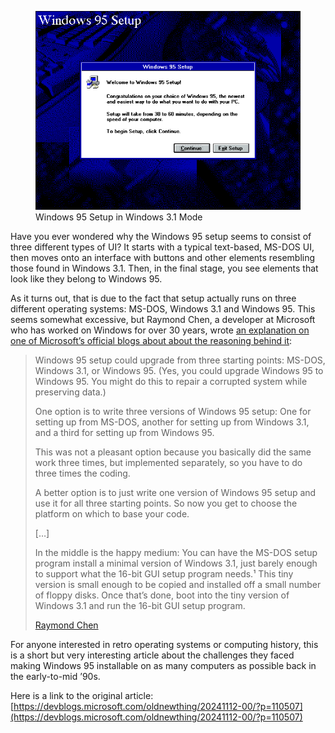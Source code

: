 <figure><img loading="lazy" decoding="async" src="windows-95-setup.png" alt="Windows 95 Setup"><figcaption>Windows 95 Setup in Windows 3.1 Mode</figcaption></figure>

Have you ever wondered why the Windows 95 setup seems to consist of three different types of UI? It starts with a typical text-based, MS-DOS UI, then moves onto an interface with buttons and other elements resembling those found in Windows 3.1. Then, in the final stage, you see elements that look like they belong to Windows 95.

As it turns out, that is due to the fact that setup actually runs on three different operating systems: MS-DOS, Windows 3.1 and Windows 95. This seems somewhat excessive, but Raymond Chen, a developer at Microsoft who has worked on Windows for over 30 years, wrote [an explanation on one of Microsoft’s official blogs about about the reasoning behind it](https://devblogs.microsoft.com/oldnewthing/20241112-00/?p=110507):

> Windows 95 setup could upgrade from three starting points: MS-DOS, Windows 3.1, or Windows 95. (Yes, you could upgrade Windows 95 to Windows 95. You might do this to repair a corrupted system while preserving data.)
> 
> One option is to write three versions of Windows 95 setup: One for setting up from MS-DOS, another for setting up from Windows 3.1, and a third for setting up from Windows 95.
> 
> This was not a pleasant option because you basically did the same work three times, but implemented separately, so you have to do three times the coding.
> 
> A better option is to just write one version of Windows 95 setup and use it for all three starting points. So now you get to choose the platform on which to base your code.
> 
> \[…\]
> 
> In the middle is the happy medium: You can have the MS-DOS setup program install a minimal version of Windows 3.1, just barely enough to support what the 16-bit GUI setup program needs.¹ This tiny version is small enough to be copied and installed off a small number of floppy disks. Once that’s done, boot into the tiny version of Windows 3.1 and run the 16-bit GUI setup program.
> 
> [Raymond Chen](https://devblogs.microsoft.com/oldnewthing/20241112-00/?p=110507)

For anyone interested in retro operating systems or computing history, this is a short but very interesting article about the challenges they faced making Windows 95 installable on as many computers as possible back in the early-to-mid ’90s.

Here is a link to the original article: [https://devblogs.microsoft.com/oldnewthing/20241112-00/?p=110507](https://devblogs.microsoft.com/oldnewthing/20241112-00/?p=110507)